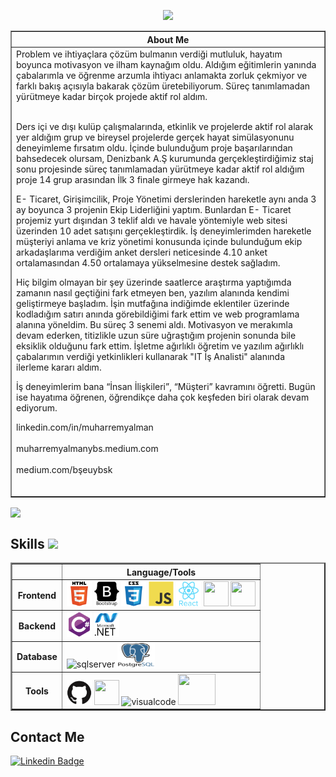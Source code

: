<p align="center">
    <img src="https://readme-typing-svg.herokuapp.com/?lines=Hello+Welcome+to+my+Github+page;I+am+a+Business+Analyst+Candidate&font=Fira%20Code&center=true&width=740&height=45&color=293462&vCenter=true&size=27">
</p>

<table border="1" width="70%" cellpadding="10" cellspacing="10">
 <thead>
      <tr>
        <th>About Me</th>
      </tr>
    </thead>
    <tbody>
       <tr>
            <td> Problem ve ihtiyaçlara çözüm bulmanın verdiği mutluluk, hayatım boyunca motivasyon ve ilham kaynağım oldu. Aldığım eğitimlerin yanında çabalarımla ve öğrenme arzumla ihtiyacı anlamakta zorluk çekmiyor ve farklı bakış açısıyla bakarak çözüm üretebiliyorum. Süreç tanımlamadan yürütmeye kadar birçok projede aktif rol aldım. <br> <br>

Ders içi ve dışı kulüp çalışmalarında, etkinlik ve projelerde aktif rol alarak yer aldığım grup ve bireysel projelerde gerçek hayat simülasyonunu deneyimleme fırsatım oldu. İçinde bulunduğum proje başarılarından bahsedecek olursam, Denizbank A.Ş kurumunda gerçekleştirdiğimiz staj sonu projesinde süreç tanımlamadan yürütmeye kadar aktif rol aldığım proje 14 grup arasından İlk 3 finale girmeye hak kazandı. 

E- Ticaret, Girişimcilik, Proje Yönetimi derslerinden hareketle aynı anda 3 ay boyunca 3 projenin Ekip Liderliğini yaptım. Bunlardan E- Ticaret projemiz yurt dışından 3 teklif aldı ve havale yöntemiyle web sitesi üzerinden 10 adet satışını gerçekleştirdik. İş deneyimlerimden hareketle müşteriyi anlama ve kriz yönetimi konusunda içinde bulunduğum ekip arkadaşlarıma verdiğim anket dersleri neticesinde 4.10 anket ortalamasından 4.50 ortalamaya yükselmesine destek sağladım. 

Hiç bilgim olmayan bir şey üzerinde saatlerce araştırma yaptığımda zamanın nasıl geçtiğini fark etmeyen ben, yazılım alanında kendimi geliştirmeye başladım. İşin mutfağına indiğimde eklentiler üzerinde kodladığım satırı anında görebildiğimi fark ettim ve web programlama alanına yöneldim. Bu süreç 3 senemi aldı. Motivasyon ve merakımla devam ederken, titizlikle uzun süre uğraştığım projenin sonunda bile eksiklik olduğunu fark ettim. İşletme ağırlıklı öğretim ve yazılım ağırlıklı çabalarımın verdiği yetkinlikleri kullanarak "IT İş Analisti" alanında ilerleme kararı aldım.

İş deneyimlerim bana “İnsan İlişkileri”, “Müşteri” kavramını öğretti. Bugün ise hayatıma öğrenen, öğrendikçe daha çok keşfeden biri olarak devam ediyorum.

linkedin.com/in/muharremyalman <br> <br>
muharremyalmanybs.medium.com  <br> <br>
medium.com/bşeuybsk <br> <br>
           </td>
          </tr>
          </tbody>
</table>

  <div>
        <a href="https://github.com/muharremyalman">
            <img align="center" src="https://github-readme-stats.vercel.app/api?username=muharremyalman&show_icons=true&bg_color=0d1117&text_color=bdc3c7&title_color=f1c40f&icon_color=f1c40f&hide_border=true" />
        </a>

<div>
    <div>
        <h2> Skills <img src = "https://media2.giphy.com/media/QssGEmpkyEOhBCb7e1/giphy.gif?cid=ecf05e47a0n3gi1bfqntqmob8g9aid1oyj2wr3ds3mg700bl&rid=giphy.gif" width = 32> </h2>
    </div>
    <div>
        <table border="2" width="70%" cellpadding="10" cellspacing="10">
            <thead>
              <tr>
                <th></th>
                <th>Language/Tools</th>
              </tr>
            </thead>
            <tbody>
                <tr>
                    <th>Frontend</td>
                      <td>
                        <img src="https://raw.githubusercontent.com/devicons/devicon/master/icons/html5/html5-original-wordmark.svg" width="40" height="40" />
                        <img src="https://raw.githubusercontent.com/devicons/devicon/master/icons/bootstrap/bootstrap-plain-wordmark.svg" alt="bootstrap" width="40"                            height="40"/>
                        <img src="https://raw.githubusercontent.com/devicons/devicon/master/icons/css3/css3-original-wordmark.svg" width="40" height="40" />
                        <img src="https://raw.githubusercontent.com/devicons/devicon/master/icons/javascript/javascript-original.svg" width="40" height="40" />
                        <img src="https://raw.githubusercontent.com/devicons/devicon/master/icons/react/react-original-wordmark.svg" width="40" height="40" />
                        <img src="https://user-images.githubusercontent.com/81612480/170154947-688736c7-2026-4a43-9633-ce5d0facae9e.png" width="40" height="40" />
                        <img src="https://user-images.githubusercontent.com/81612480/170480034-7a192755-70ef-4d44-8fe3-dcef22f4869b.png" width="40" height="40" />
                    </td>
                 </tr>
                  <tr>
                    <th>Backend</td>
                    <td>
                        <img src="https://raw.githubusercontent.com/devicons/devicon/master/icons//csharp/csharp-original.svg" width="40" height="40" />  
                        <img src="https://raw.githubusercontent.com/devicons/devicon/master/icons/dot-net/dot-net-original-wordmark.svg" width="40" height="40" />
                    </td>
                  </tr>
                  <tr>
                    <th>Database</td>
                      <td>
                        <img src="https://upload.wikimedia.org/wikipedia/de/thumb/8/8c/Microsoft_SQL_Server_Logo.svg/2000px-Microsoft_SQL_Server_Logo.svg.png"                                  alt="sqlserver" width="60" height="40"/>
                        <img src="https://raw.githubusercontent.com/devicons/devicon/master/icons/postgresql/postgresql-original-wordmark.svg" alt="postgresql"                                   width="60" height="40"/>
                    </td>
                  </tr>
                    <th>Tools</th>
                      <td>
                        <img src="https://raw.githubusercontent.com/devicons/devicon/master/icons/github/github-original.svg" width="40" height="40" />
                         <img src ="https://user-images.githubusercontent.com/81612480/170158125-06d02884-224c-49a7-a455-8877279389f2.jpg" width="40" height="40" />
                        <img src="https://user-images.githubusercontent.com/59020581/117362577-18555280-aec4-11eb-94ef-401c9f28eb38.png" alt="visualcode" width="40"                            height="40"/>   
                        <img src="https://user-images.githubusercontent.com/81612480/170480203-60c67047-34c5-4254-8b61-93959d793b60.png" width="60" height="50" />
                    </td>
                  </tr>
            </tbody>
        </table>
    </div>
</div>

 ## Contact Me 
[![Linkedin Badge](https://img.shields.io/badge/muharremyalman-follow%20on%20linkedin-blue?style=for-the-badge&logo=linkedin)](https://www.linkedin.com/in/muharremyalman/)

